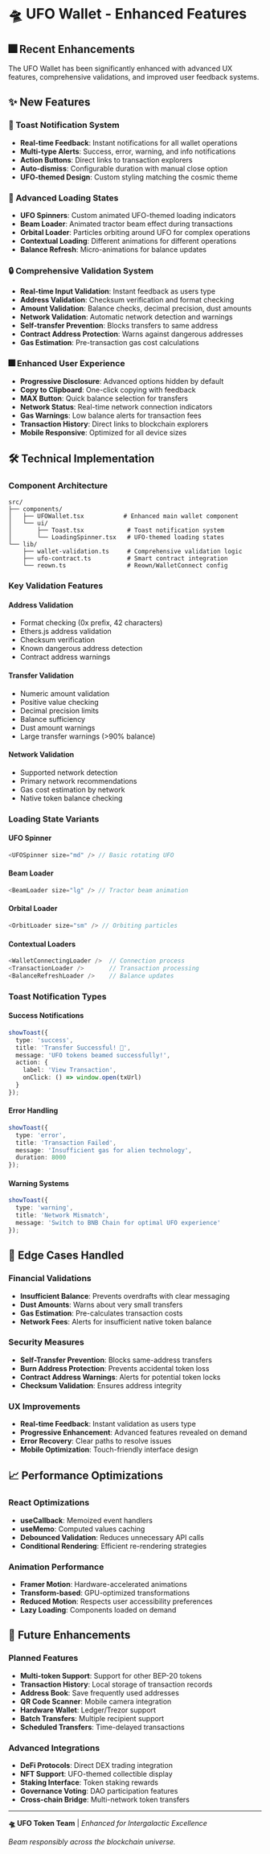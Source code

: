 # 🛸 UFO Wallet - Enhanced Features

## 🎆 Recent Enhancements

The UFO Wallet has been significantly enhanced with advanced UX features, comprehensive validations, and improved user feedback systems.

## ✨ New Features

### 📱 Toast Notification System
- **Real-time Feedback**: Instant notifications for all wallet operations
- **Multi-type Alerts**: Success, error, warning, and info notifications
- **Action Buttons**: Direct links to transaction explorers
- **Auto-dismiss**: Configurable duration with manual close option
- **UFO-themed Design**: Custom styling matching the cosmic theme

### 💨 Advanced Loading States
- **UFO Spinners**: Custom animated UFO-themed loading indicators
- **Beam Loader**: Animated tractor beam effect during transactions
- **Orbital Loader**: Particles orbiting around UFO for complex operations
- **Contextual Loading**: Different animations for different operations
- **Balance Refresh**: Micro-animations for balance updates

### 🔒 Comprehensive Validation System
- **Real-time Input Validation**: Instant feedback as users type
- **Address Validation**: Checksum verification and format checking
- **Amount Validation**: Balance checks, decimal precision, dust amounts
- **Network Validation**: Automatic network detection and warnings
- **Self-transfer Prevention**: Blocks transfers to same address
- **Contract Address Protection**: Warns against dangerous addresses
- **Gas Estimation**: Pre-transaction gas cost calculations

### 🎆 Enhanced User Experience
- **Progressive Disclosure**: Advanced options hidden by default
- **Copy to Clipboard**: One-click copying with feedback
- **MAX Button**: Quick balance selection for transfers
- **Network Status**: Real-time network connection indicators
- **Gas Warnings**: Low balance alerts for transaction fees
- **Transaction History**: Direct links to blockchain explorers
- **Mobile Responsive**: Optimized for all device sizes

## 🛠️ Technical Implementation

### Component Architecture
```
src/
├── components/
│   ├── UFOWallet.tsx           # Enhanced main wallet component
│   └── ui/
│       ├── Toast.tsx            # Toast notification system
│       └── LoadingSpinner.tsx   # UFO-themed loading states
└── lib/
    ├── wallet-validation.ts     # Comprehensive validation logic
    ├── ufo-contract.ts          # Smart contract integration
    └── reown.ts                 # Reown/WalletConnect config
```

### Key Validation Features

#### Address Validation
- Format checking (0x prefix, 42 characters)
- Ethers.js address validation
- Checksum verification
- Known dangerous address detection
- Contract address warnings

#### Transfer Validation
- Numeric amount validation
- Positive value checking
- Decimal precision limits
- Balance sufficiency
- Dust amount warnings
- Large transfer warnings (>90% balance)

#### Network Validation
- Supported network detection
- Primary network recommendations
- Gas cost estimation by network
- Native token balance checking

### Loading State Variants

#### UFO Spinner
```typescript
<UFOSpinner size="md" /> // Basic rotating UFO
```

#### Beam Loader
```typescript
<BeamLoader size="lg" /> // Tractor beam animation
```

#### Orbital Loader
```typescript
<OrbitLoader size="sm" /> // Orbiting particles
```

#### Contextual Loaders
```typescript
<WalletConnectingLoader />  // Connection process
<TransactionLoader />       // Transaction processing
<BalanceRefreshLoader />    // Balance updates
```

### Toast Notification Types

#### Success Notifications
```typescript
showToast({
  type: 'success',
  title: 'Transfer Successful! 🚀',
  message: 'UFO tokens beamed successfully!',
  action: {
    label: 'View Transaction',
    onClick: () => window.open(txUrl)
  }
});
```

#### Error Handling
```typescript
showToast({
  type: 'error',
  title: 'Transaction Failed',
  message: 'Insufficient gas for alien technology',
  duration: 8000
});
```

#### Warning Systems
```typescript
showToast({
  type: 'warning',
  title: 'Network Mismatch',
  message: 'Switch to BNB Chain for optimal UFO experience'
});
```

## 🌌 Edge Cases Handled

### Financial Validations
- **Insufficient Balance**: Prevents overdrafts with clear messaging
- **Dust Amounts**: Warns about very small transfers
- **Gas Estimation**: Pre-calculates transaction costs
- **Network Fees**: Alerts for insufficient native token balance

### Security Measures
- **Self-Transfer Prevention**: Blocks same-address transfers
- **Burn Address Protection**: Prevents accidental token loss
- **Contract Address Warnings**: Alerts for potential token locks
- **Checksum Validation**: Ensures address integrity

### UX Improvements
- **Real-time Feedback**: Instant validation as users type
- **Progressive Enhancement**: Advanced features revealed on demand
- **Error Recovery**: Clear paths to resolve issues
- **Mobile Optimization**: Touch-friendly interface design

## 📈 Performance Optimizations

### React Optimizations
- **useCallback**: Memoized event handlers
- **useMemo**: Computed values caching
- **Debounced Validation**: Reduces unnecessary API calls
- **Conditional Rendering**: Efficient re-rendering strategies

### Animation Performance
- **Framer Motion**: Hardware-accelerated animations
- **Transform-based**: GPU-optimized transformations
- **Reduced Motion**: Respects user accessibility preferences
- **Lazy Loading**: Components loaded on demand

## 🔮 Future Enhancements

### Planned Features
- **Multi-token Support**: Support for other BEP-20 tokens
- **Transaction History**: Local storage of transaction records
- **Address Book**: Save frequently used addresses
- **QR Code Scanner**: Mobile camera integration
- **Hardware Wallet**: Ledger/Trezor support
- **Batch Transfers**: Multiple recipient support
- **Scheduled Transfers**: Time-delayed transactions

### Advanced Integrations
- **DeFi Protocols**: Direct DEX trading integration
- **NFT Support**: UFO-themed collectible display
- **Staking Interface**: Token staking rewards
- **Governance Voting**: DAO participation features
- **Cross-chain Bridge**: Multi-network token transfers

---

**🛸 UFO Token Team** | *Enhanced for Intergalactic Excellence*

*Beam responsibly across the blockchain universe.*